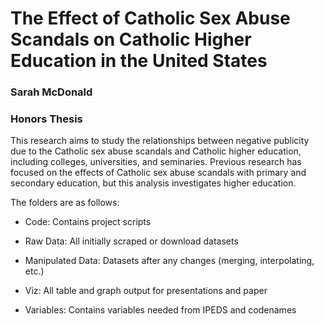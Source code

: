 # The Effect of Catholic Sex Abuse Scandals on Catholic Higher Education in the United States
### Sarah McDonald 
### Honors Thesis

This research aims to study the relationships between negative publicity due to the Catholic sex abuse scandals and Catholic higher education, including colleges, universities, and seminaries. Previous research has focused on the effects of Catholic sex abuse scandals with primary and secondary education, but this analysis investigates higher education.

The folders are as follows:

  * Code: Contains project scripts
  
  * Raw Data: All initially scraped or download datasets
  
  * Manipulated Data: Datasets after any changes (merging, interpolating, etc.)
  
  * Viz: All table and graph output for presentations and paper
  
  * Variables: Contains variables needed from IPEDS and codenames